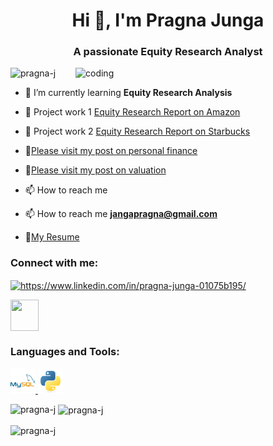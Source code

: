 <h1 align="center">Hi 👋, I'm Pragna Junga</h1>
<h3 align="center">A passionate Equity Research Analyst</h3>

<img align="right" alt="coding" width="400" src="https://cdn.dribbble.com/users/17707/screenshots/2413754/rrr.gif">

<p align="left"> <img src="https://komarev.com/ghpvc/?username=pragna-j&label=Profile%20views&color=0e75b6&style=flat" alt="pragna-j" /> </p>

- 🌱 I’m currently learning **Equity Research Analysis**

- 🔭 Project work 1 [Equity Research Report on Amazon](https://drive.google.com/file/d/1q5TJdcXijjVDTB7GXprXrmzyMJRWiP74/view?usp=drive_link)

- 🔭 Project work 2 [Equity Research Report on Starbucks](https://drive.google.com/file/d/1HrjOiucY3edcuyrL3sZRKc9fjDCRdQqq/view?usp=drive_link)

- 📝[Please visit my post on personal finance](https://www.linkedin.com/posts/pragna-junga-01075b195_thebestinvestmentyoucandoinyourlifeisinvestinginyourself-activity-7276681820828540928-cO5T?utm_source=share&utm_medium=member_desktop)

- 📝[Please visit my post on valuation](https://www.linkedin.com/posts/pragna-junga-01075b195_stockmarket-investing-valuation-activity-7280672518602944512-2DyM?utm_source=share&utm_medium=member_android)

- 📫 How to reach me 

- 📫 How to reach me **jangapragna@gmail.com**

- 📄[My Resume](https://drive.google.com/file/d/1InhhbMsgJQIGQCYkJECr77bi91meB9yw/view?usp=drive_link)

<h3 align="left">Connect with me:</h3>
<p align="left">
<a href="https://www.linkedin.com/in/pragna-junga-01075b195/" target="blank"><img align="center" src="https://raw.githubusercontent.com/rahuldkjain/github-profile-readme-generator/master/src/images/icons/Social/linked-in-alt.svg" alt="https://www.linkedin.com/in/pragna-junga-01075b195/" height="30" width="40" /></a>
</p>

<p align="left">
<a href="https://wa.me/8142594159" target="blank"><img align="center" src="https://upload.wikimedia.org/wikipedia/commons/thumb/6/6b/WhatsApp.svg/512px-WhatsApp.svg.png" height="50" width="45" /></a>
</p>

<h3 align="left">Languages and Tools:</h3>
<p align="left"> <a href="https://www.mysql.com/" target="_blank" rel="noreferrer"> <img src="https://raw.githubusercontent.com/devicons/devicon/master/icons/mysql/mysql-original-wordmark.svg" alt="mysql" width="40" height="40"/> </a> <a href="https://www.python.org" target="_blank" rel="noreferrer"> <img src="https://raw.githubusercontent.com/devicons/devicon/master/icons/python/python-original.svg" alt="python" width="40" height="40"/> </a> </p>

<p><img align="left" src="https://github-readme-stats.vercel.app/api/top-langs?username=pragna-j&show_icons=true&locale=en&layout=compact" alt="pragna-j" /></p>

<p>&nbsp;<img align="center" src="https://github-readme-stats.vercel.app/api?username=pragna-j&show_icons=true&locale=en" alt="pragna-j" /></p>

<p><img align="center" src="https://github-readme-streak-stats.herokuapp.com/?user=pragna-j&" alt="pragna-j" /></p>

